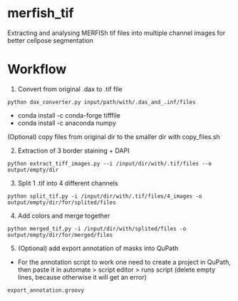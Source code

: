 # merfish_tif
Extracting and analysing MERFISh tif files into multiple channel images for better cellpose segmentation 

# Workflow

1. Convert from original .dax to .tif file 

```
python dax_converter.py input/path/with/.das_and_.inf/files
```
* conda install -c conda-forge tifffile
* conda install -c anaconda numpy

(Optional) copy files from original dir to the smaller dir with copy_files.sh
	
2. Extraction of 3 border staining + DAPI

```
python extract_tiff_images.py --i /input/dir/with/.tif/files --o output/empty/dir 
```


3. Split 1 .tif into 4 different channels

```
python split_tif.py -i /input/dir/with/.tif/files/4_images -o output/empty/dir/for/splited/files 
```

4. Add colors and merge together 

```
python merged_tif.py -i /input/dir/with/splited/files -o output/empty/dir/for/merged/files 
```

5. (Optional) add export annotation of masks into QuPath

* For the annotation script to work one need to create a project in QuPath, then paste it in automate > script editor > runs script (delete empty lines, because otherwise it will get an error)

```
export_annotation.groovy
```
